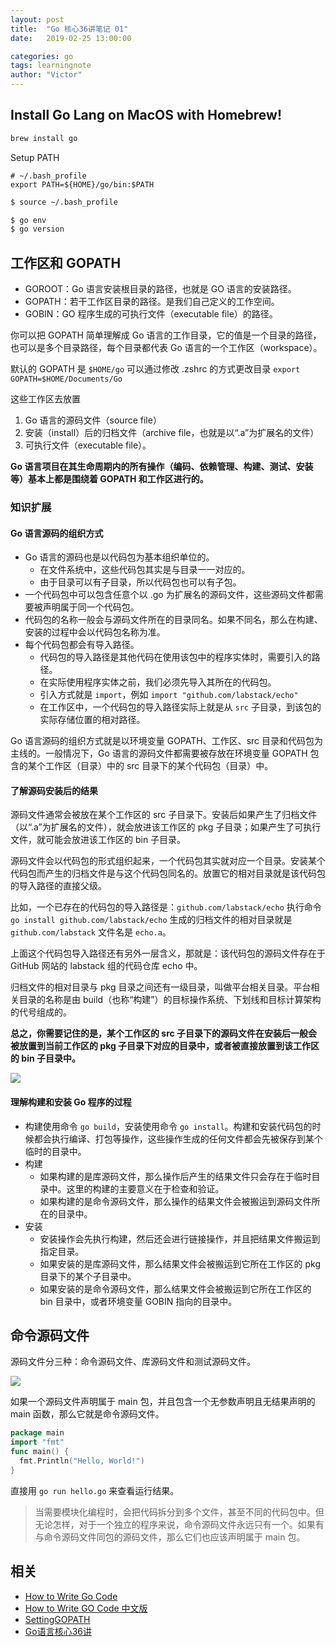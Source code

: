 ```yaml
---
layout: post
title:  "Go 核心36讲笔记 01"
date:   2019-02-25 13:00:00

categories: go
tags: learningnote
author: "Victor"
---
```


## Install Go Lang on MacOS with Homebrew!

```bash
brew install go
```

Setup PATH

```
# ~/.bash_profile
export PATH=${HOME}/go/bin:$PATH
```

```bash
$ source ~/.bash_profile
```

```bash
$ go env
$ go version
```

## 工作区和 GOPATH

* GOROOT：Go 语言安装根目录的路径，也就是 GO 语言的安装路径。
* GOPATH：若干工作区目录的路径。是我们自己定义的工作空间。
* GOBIN：GO 程序生成的可执行文件（executable file）的路径。

你可以把 GOPATH 简单理解成 Go 语言的工作目录，它的值是一个目录的路径，也可以是多个目录路径，每个目录都代表 Go 语言的一个工作区（workspace）。

默认的 GOPATH 是 `$HOME/go` 可以通过修改 .zshrc 的方式更改目录 `export GOPATH=$HOME/Documents/Go`

这些工作区去放置

1. Go 语言的源码文件（source file）
2. 安装（install）后的归档文件（archive file，也就是以“.a”为扩展名的文件）
3. 可执行文件（executable file）。

**Go 语言项目在其生命周期内的所有操作（编码、依赖管理、构建、测试、安装等）基本上都是围绕着 GOPATH 和工作区进行的。**

### 知识扩展

#### Go 语言源码的组织方式

* Go 语言的源码也是以代码包为基本组织单位的。
  * 在文件系统中，这些代码包其实是与目录一一对应的。
  * 由于目录可以有子目录，所以代码包也可以有子包。
* 一个代码包中可以包含任意个以 .go 为扩展名的源码文件，这些源码文件都需要被声明属于同一个代码包。
* 代码包的名称一般会与源码文件所在的目录同名。如果不同名，那么在构建、安装的过程中会以代码包名称为准。
* 每个代码包都会有导入路径。
  * 代码包的导入路径是其他代码在使用该包中的程序实体时，需要引入的路径。
  * 在实际使用程序实体之前，我们必须先导入其所在的代码包。
  * 引入方式就是 `import`，例如 `import "github.com/labstack/echo"`
  * 在工作区中，一个代码包的导入路径实际上就是从 `src` 子目录，到该包的实际存储位置的相对路径。

Go 语言源码的组织方式就是以环境变量 GOPATH、工作区、src 目录和代码包为主线的。一般情况下，Go 语言的源码文件都需要被存放在环境变量 GOPATH 包含的某个工作区（目录）中的 src 目录下的某个代码包（目录）中。

#### 了解源码安装后的结果

源码文件通常会被放在某个工作区的 src 子目录下。安装后如果产生了归档文件（以“.a”为扩展名的文件），就会放进该工作区的 pkg 子目录；如果产生了可执行文件，就可能会放进该工作区的 bin 子目录。

源码文件会以代码包的形式组织起来，一个代码包其实就对应一个目录。安装某个代码包而产生的归档文件是与这个代码包同名的。放置它的相对目录就是该代码包的导入路径的直接父级。

比如，一个已存在的代码包的导入路径是：`github.com/labstack/echo` 执行命令 `go install github.com/labstack/echo` 生成的归档文件的相对目录就是 `github.com/labstack` 文件名是 `echo.a`。

上面这个代码包导入路径还有另外一层含义，那就是：该代码包的源码文件存在于 GitHub 网站的 labstack 组的代码仓库 echo 中。

归档文件的相对目录与 pkg 目录之间还有一级目录，叫做平台相关目录。平台相关目录的名称是由 build（也称“构建”）的目标操作系统、下划线和目标计算架构的代号组成的。

**总之，你需要记住的是，某个工作区的 src 子目录下的源码文件在安装后一般会被放置到当前工作区的 pkg 子目录下对应的目录中，或者被直接放置到该工作区的 bin 子目录中。**

![](https://static001.geekbang.org/resource/image/2f/3c/2fdfb5620e072d864907870e61ae5f3c.png)

#### 理解构建和安装 Go 程序的过程

* 构建使用命令 `go build`，安装使用命令 `go install`。构建和安装代码包的时候都会执行编译、打包等操作，这些操作生成的任何文件都会先被保存到某个临时的目录中。
* 构建
  * 如果构建的是库源码文件，那么操作后产生的结果文件只会存在于临时目录中。这里的构建的主要意义在于检查和验证。
  * 如果构建的是命令源码文件，那么操作的结果文件会被搬运到源码文件所在的目录中。
* 安装
  * 安装操作会先执行构建，然后还会进行链接操作，并且把结果文件搬运到指定目录。
  * 如果安装的是库源码文件，那么结果文件会被搬运到它所在工作区的 pkg 目录下的某个子目录中。
  * 如果安装的是命令源码文件，那么结果文件会被搬运到它所在工作区的 bin 目录中，或者环境变量 GOBIN 指向的目录中。

## 命令源码文件

源码文件分三种：命令源码文件、库源码文件和测试源码文件。

![](https://static001.geekbang.org/resource/image/9d/cb/9d08647d238e21e7184d60c0afe5afcb.png)

如果一个源码文件声明属于 main 包，并且包含一个无参数声明且无结果声明的 main 函数，那么它就是命令源码文件。

```go
package main
import "fmt"
func main() {
  fmt.Println("Hello, World!")
}
```

直接用 `go run hello.go` 来查看运行结果。

> 当需要模块化编程时，会把代码拆分到多个文件，甚至不同的代码包中。但无论怎样，对于一个独立的程序来说，命令源码文件永远只有一个。如果有与命令源码文件同包的源码文件，那么它们也应该声明属于 main 包。

## 相关

* [How to Write Go Code](https://golang.org/doc/code.html)
* [How to Write GO Code 中文版](https://www.jianshu.com/p/46a2876f3b00)
* [SettingGOPATH](https://github.com/golang/go/wiki/SettingGOPATH)
* [Go语言核心36讲](https://time.geekbang.org/column/112)
